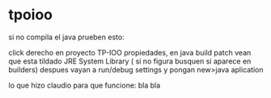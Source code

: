 # tpoioo
si no compila el java prueben esto:


click derecho en proyecto TP-IOO
propiedades, en java build patch vean que esta tildado JRE System Library ( si no figura busquen si aparece en builders)
despues vayan a run/debug settings y pongan new>java aplication


lo que hizo claudio para que funcione: bla bla
